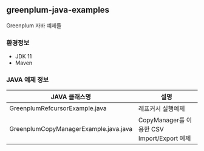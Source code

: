## greenplum-java-examples
Greenplum 자바 예제들


### 환경정보
* JDK 11
* Maven


### JAVA 예제 정보
|JAVA 클래스명|설명|
|---|---|
|GreenplumRefcursorExample.java|레프커서 실행예제|
|GreenplumCopyManagerExample.java.java|CopyManager를 이용한 CSV Import/Export 예제|

